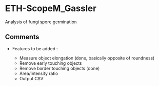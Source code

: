 # ETH-ScopeM_Gassler
Analysis of fungi spore germination

## Comments
- Features to be added :  

    - Measure object elongation (done, basically opposite of roundness)
    - Remove early touching objects
    - Remove border touching objects (done)
    - Area/intensity ratio
    - Output CSV